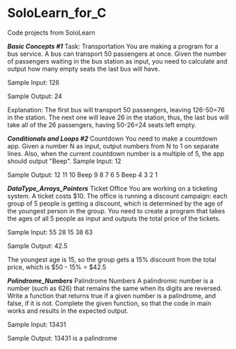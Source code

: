 # SoloLearn_for_C
Code projects from SoloLearn

_________Basic Concepts #1_________
Task: 
Transportation
You are making a program for a bus service.
A bus can transport 50 passengers at once.
Given the number of passengers waiting in the bus station as input, you need to calculate and output how many empty seats the last bus will have.

Sample Input:
126

Sample Output:
24

Explanation: The first bus will transport 50 passengers, leaving 126-50=76 in the station. 
The next one will leave 26 in the station, thus, the last bus will take all of the 26 passengers, having 50-26=24 seats left empty.


_________Conditionals and Loops #2_________
Countdown
You need to make a countdown app.
Given a number N as input, output numbers from N to 1 on separate lines.
Also, when the current countdown number is a multiple of 5, the app should output "Beep".
Sample Input:
12

Sample Output:
12
11
10
Beep
9
8
7
6
5
Beep
4
3
2
1

_________DataType_Arrays_Pointers_________
Ticket Office
You are working on a ticketing system. A ticket costs $10.
The office is running a discount campaign: each group of 5 people is getting a discount, which is determined by the age of the youngest person in the group.
You need to create a program that takes the ages of all 5 people as input and outputs the total price of the tickets.

Sample Input:
55
28
15
38
63

Sample Output:
42.5

The youngest age is 15, so the group gets a 15% discount from the total price, which is $50 - 15% = $42.5


_________Polindrome_Numbers_________
Palindrome Numbers
A palindromic number is a number (such as 626) that remains the same when its digits are reversed.
Write a function that returns true if a given number is a palindrome, and false, if it is not.
Complete the given function, so that the code in main works and results in the expected output.

Sample Input:
13431

Sample Output:
13431 is a palindrome
